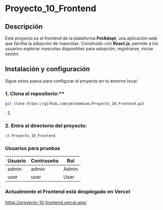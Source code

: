 # Proyecto_10_Frontend

## Descripción

Este proyecto es el frontend de la plataforma **PetAdopt**, una aplicación web que facilita la adopción de mascotas. Construido con **React.js**, permite a los usuarios explorar mascotas disponibles para adopción, registrarse, iniciar sesión.

## Instalación y configuración

Sigue estos pasos para configurar el proyecto en tu entorno local:

### 1. Clona el repositorio:**
```bash
git clone https://github.com/yeckdemies/Proyecto_10_Frontend.git
```

2. 
### 2. Entra al directorio del proyecto:
```bash
cd Proyecto_10_Frontend
```

### Usuarios para pruebas

| Usuario | Contraseña | Rol   |
|---------|------------|-------|
| admin   | admin      | Admin |
| user    | user       | User  |

###  Actualmente el Frontend está desplegado en Vercel
https://proyecto-10-frontend.vercel.app/
